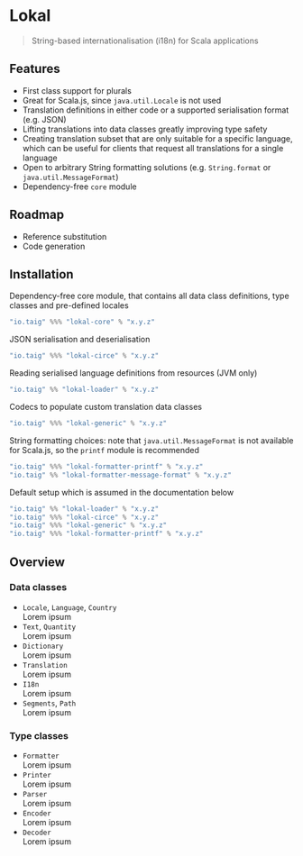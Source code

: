# Lokal

> String-based internationalisation (i18n) for Scala applications

## Features

- First class support for plurals
- Great for Scala.js, since `java.util.Locale` is not used
- Translation definitions in either code or a supported serialisation format (e.g. JSON)
- Lifting translations into data classes greatly improving type safety
- Creating translation subset that are only suitable for a specific language, which can be useful for clients that request all translations for a single language 
- Open to arbitrary String formatting solutions (e.g. `String.format` or `java.util.MessageFormat`)
- Dependency-free `core` module

## Roadmap

- Reference substitution
- Code generation

## Installation

Dependency-free core module, that contains all data class definitions, type classes and pre-defined locales

```scala
"io.taig" %%% "lokal-core" % "x.y.z" 
```
JSON serialisation and deserialisation

```scala
"io.taig" %%% "lokal-circe" % "x.y.z"
```

Reading serialised language definitions from resources (JVM only)

```scala
"io.taig" %% "lokal-loader" % "x.y.z"
```

Codecs to populate custom translation data classes

```scala
"io.taig" %%% "lokal-generic" % "x.y.z"
```

String formatting choices: note that `java.util.MessageFormat` is not available for Scala.js, so the `printf` module is recommended

```scala
"io.taig" %%% "lokal-formatter-printf" % "x.y.z"
"io.taig" %% "lokal-formatter-message-format" % "x.y.z"
```

Default setup which is assumed in the documentation below

```scala
"io.taig" %% "lokal-loader" % "x.y.z"
"io.taig" %%% "lokal-circe" % "x.y.z"
"io.taig" %%% "lokal-generic" % "x.y.z"
"io.taig" %%% "lokal-formatter-printf" % "x.y.z"
```

## Overview

### Data classes

- `Locale`, `Language`, `Country`  
Lorem ipsum
- `Text`, `Quantity`  
Lorem ipsum
- `Dictionary`  
Lorem ipsum
- `Translation`  
Lorem ipsum
- `I18n`  
Lorem ipsum
- `Segments`, `Path`  
Lorem ipsum

### Type classes

- `Formatter`  
Lorem ipsum
- `Printer`  
Lorem ipsum
- `Parser`  
Lorem ipsum
- `Encoder`  
Lorem ipsum
- `Decoder`  
Lorem ipsum
